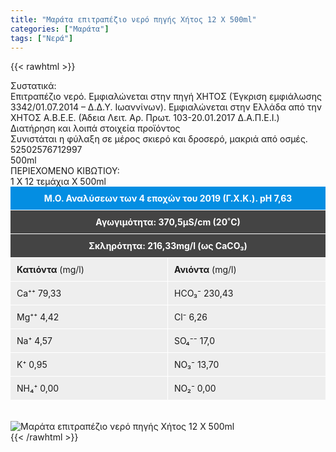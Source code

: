 ```yaml
---
title: "Μαράτα επιτραπέζιο νερό πηγής Χήτος 12 Χ 500ml"
categories: ["Μαράτα"]
tags: ["Νερά"]
---
```

{{< rawhtml >}}

<div class="sload258"><div class="product"><div id="sistatika">Συστατικά:</div><div class="alltext">Επιτραπέζιο νερό. Εμφιαλώνεται στην πηγή ΧΗΤΟΣ (Έγκριση εμφιάλωσης 3342/01.07.2014 – Δ.Δ.Υ. Ιωαννίνων). Εμφιαλώνεται στην Ελλάδα από την ΧΗΤΟΣ Α.Β.Ε.Ε. (Άδεια Λειτ. Αρ. Πρωτ. 103-20.01.2017 Δ.Α.Π.Ε.Ι.)</div><div id="loipa">Διατήρηση και λοιπά στοιχεία προϊόντος</div><div class="alltext">Συνιστάται η φύλαξη σε μέρος σκιερό και δροσερό, μακριά από οσμές.</div><div id="barcode"><div id="barimage1"></div><span id="bartext">52502576712997</span></div><div id="varos"><div id="varosimage1"></div><span id="varostext">500ml</span></div><div id="kivotio">ΠΕΡΙΕΧΟΜΕΝΟ ΚΙΒΩΤΙΟΥ:<br>1 Χ 12 τεμάχια Χ 500ml</div><div style="background:#048ee2;color:#fff;padding:10px;text-align:center;border-bottom:1px solid #fff"><b>Μ.Ο. Αναλύσεων των 4 εποχών του 2019 (Γ.X.K.). pH 7,63</b></div><div style="background:#444;color:#fff;padding:10px;text-align:center;border-bottom:1px solid #fff"><b>Αγωγιμότητα: 370,5µS/cm (20˚C)</b></div><div style="background:#444;color:#fff;padding:10px;text-align:center"><b>Σκληρότητα: 216,33mg/l (ως CaCO₃)</b></div><div id="list1"><div id="list1in"><strong>Κατιόντα</strong>&nbsp;(mg/l)</div><div id="list1in">Ca⁺⁺ 79,33</div><div id="list1in">Mg⁺⁺ 4,42</div><div id="list1in">Na⁺ 4,57</div><div id="list1in">K⁺ 0,95</div><div id="list1in">NH₄⁺ 0,00</div></div><div id="list2"><div id="list1in"><strong>Ανιόντα</strong>&nbsp;(mg/l)</div><div id="list1in">HCO₃⁻ 230,43</div><div id="list1in">Cl⁻ 6,26</div><div id="list1in">SO₄⁻⁻ 17,0</div><div id="list1in">NO₃⁻ 13,70</div><div id="list1in">NO₂⁻ 0,00</div><br><br></div><style>#list1{width:50%;float:left;border-right:1px solid #fff;box-sizing:border-box}#list2{width:50%;float:right}#list1in{padding:10px;background:#eee;border-top:1px solid #fff}</style><br><div class="pimg"><img alt="Μαράτα επιτραπέζιο νερό πηγής Χήτος 12 Χ 500ml" title="Μαράτα επιτραπέζιο νερό πηγής Χήτος 12 Χ 500ml" src="/media/images/marata-epitrapezio-nero-phghs-xhtos-12x500ml.jpg"></div></div></div>
{{< /rawhtml >}}


